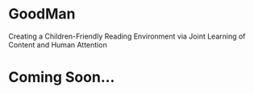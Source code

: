 # GoodMan
Creating a Children-Friendly Reading Environment via Joint Learning of Content and Human Attention

# Coming Soon...
